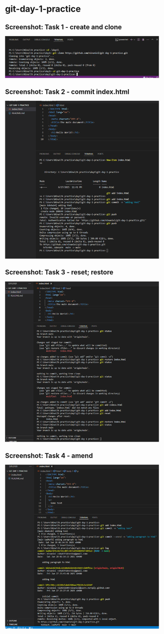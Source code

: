 # git-day-1-practice

## Screenshot: Task 1 - create and clone

![Clone](screenshots/task1.png)

## Screenshot: Task 2 - commit index.html

![Commit](screenshots/task2.png)

## Screenshot: Task 3 - reset; restore

![reset/restore](screenshots/task3.png)

## Screenshot: Task 4 - amend

![amend](screenshots/task4.png)